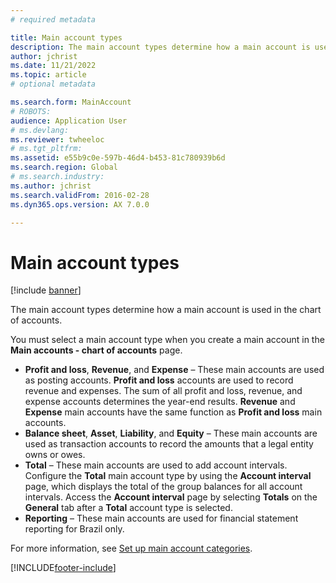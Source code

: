 ```yaml
---
# required metadata

title: Main account types
description: The main account types determine how a main account is used in the chart of accounts.
author: jchrist
ms.date: 11/21/2022
ms.topic: article
# optional metadata

ms.search.form: MainAccount
# ROBOTS: 
audience: Application User
# ms.devlang: 
ms.reviewer: twheeloc
# ms.tgt_pltfrm: 
ms.assetid: e55b9c0e-597b-46d4-b453-81c780939b6d
ms.search.region: Global
# ms.search.industry: 
ms.author: jchrist
ms.search.validFrom: 2016-02-28
ms.dyn365.ops.version: AX 7.0.0

---
```


# Main account types

[!include [banner](../includes/banner.md)]

The main account types determine how a main account is used in the chart of accounts.

You must select a main account type when you create a main account in the **Main accounts - chart of accounts** page.
-   **Profit and loss**, **Revenue**, and **Expense** – These main accounts are used as posting accounts. **Profit and loss** accounts are used to record revenue and expenses. The sum of all profit and loss, revenue, and expense accounts determines the year-end results. **Revenue** and **Expense** main accounts have the same function as **Profit and loss** main accounts.
-   **Balance sheet**, **Asset**, **Liability**, and **Equity** – These main accounts are used as transaction accounts to record the amounts that a legal entity owns or owes.
-   **Total** – These main accounts are used to add account intervals. Configure the **Total** main account type by using the **Account interval** page, which displays the total of the group balances for all account intervals. Access the **Account interval** page by selecting **Totals** on the **General** tab after a **Total** account type is selected.
-   **Reporting** – These main accounts are used for financial statement reporting for Brazil only.

For more information, see [Set up main account categories](tasks/set-up-main-account-categories.md).





[!INCLUDE[footer-include](../../includes/footer-banner.md)]
